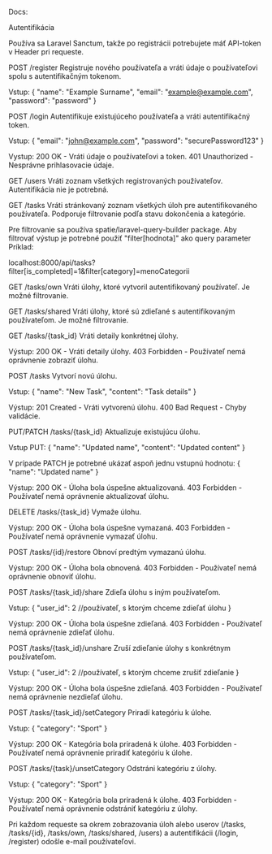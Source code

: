 Docs:

Autentifikácia

Používa sa Laravel Sanctum, takže po registrácii potrebujete máť API-token v Header pri requeste.


POST /register
Registruje nového používateľa a vráti údaje o používateľovi spolu s autentifikačným tokenom.

Vstup:
{
  "name": "Example Surname",
  "email": "example@example.com",
  "password": "password"
}



POST /login
Autentifikuje existujúceho používateľa a vráti autentifikačný token.

Vstup:
{
  "email": "john@example.com",
  "password": "securePassword123"
}

Vystup:
200 OK - Vráti údaje o používateľovi a token.
401 Unauthorized - Nesprávne prihlasovacie údaje.



GET /users
Vráti zoznam všetkých registrovaných používateľov. Autentifikácia nie je potrebná.



GET /tasks
Vráti stránkovaný zoznam všetkých úloh pre autentifikovaného používateľa. Podporuje filtrovanie podľa stavu dokončenia a kategórie.

Pre filtrovanie sa používa spatie/laravel-query-builder package. Aby filtrovať výstup je potrebné použiť "filter[hodnota]" ako query parameter
Príklad:

localhost:8000/api/tasks?filter[is_completed]=1&filter[category]=menoCategorii



GET /tasks/own
Vráti úlohy, ktoré vytvoril autentifikovaný používateľ. Je možné filtrovanie.



GET /tasks/shared
Vráti úlohy, ktoré sú zdieľané s autentifikovaným používateľom. Je možné filtrovanie.



GET /tasks/{task_id}
Vráti detaily konkrétnej úlohy.

Výstup:
200 OK - Vráti detaily úlohy.
403 Forbidden - Používateľ nemá oprávnenie zobraziť úlohu.



POST /tasks
Vytvorí novú úlohu.

Vstup:
{
  "name": "New Task",
  "content": "Task details"
}

Výstup:
201 Created - Vráti vytvorenú úlohu.
400 Bad Request - Chyby validácie.



PUT/PATCH /tasks/{task_id}
Aktualizuje existujúcu úlohu.

Vstup PUT:
{
  "name": "Updated name",
  "content": "Updated content"
}

V prípade PATCH je potrebné ukázať aspoň jednu vstupnú hodnotu:
{
  "name": "Updated name"
}

Výstup:
200 OK - Úloha bola úspešne aktualizovaná.
403 Forbidden - Používateľ nemá oprávnenie aktualizovať úlohu.



DELETE /tasks/{task_id}
Vymaže úlohu.

Výstup:
200 OK - Úloha bola úspešne vymazaná.
403 Forbidden - Používateľ nemá oprávnenie vymazať úlohu.



POST /tasks/{id}/restore
Obnoví predtým vymazanú úlohu.

Výstup:
200 OK - Úloha bola obnovená.
403 Forbidden - Používateľ nemá oprávnenie obnoviť úlohu.



POST /tasks/{task_id}/share
Zdieľa úlohu s iným používateľom.

Vstup:
{
  "user_id": 2 //používateľ, s ktorým chceme zdieľať úlohu
}

Výstup:
200 OK - Úloha bola úspešne zdieľaná.
403 Forbidden - Používateľ nemá oprávnenie zdieľať úlohu.



POST /tasks/{task_id}/unshare
Zruší zdieľanie úlohy s konkrétnym používateľom.

Vstup:
{
  "user_id": 2 //používateľ, s ktorým chceme zrušiť zdieľanie
}

Výstup:
200 OK - Úloha bola úspešne zdieľaná.
403 Forbidden - Používateľ nemá oprávnenie nezdieľať úlohu.



POST /tasks/{task_id}/setCategory
Priradí kategóriu k úlohe.

Vstup:
{
  "category": "Sport"
}

Výstup:
200 OK - Kategória bola priradená k úlohe.
403 Forbidden - Používateľ nemá oprávnenie priradiť kategóriu k úlohe.



POST /tasks/{task}/unsetCategory
Odstráni kategóriu z úlohy.

Vstup:
{
  "category": "Sport"
}

Výstup:
200 OK - Kategória bola priradená k úlohe.
403 Forbidden - Používateľ nemá oprávnenie odstrániť kategóriu z úlohy.

Pri každom requeste sa okrem zobrazovania úloh alebo userov (/tasks, /tasks/{id}, /tasks/own, /tasks/shared, /users) a autentifikácii (/login, /register) odošle e-mail používateľovi.